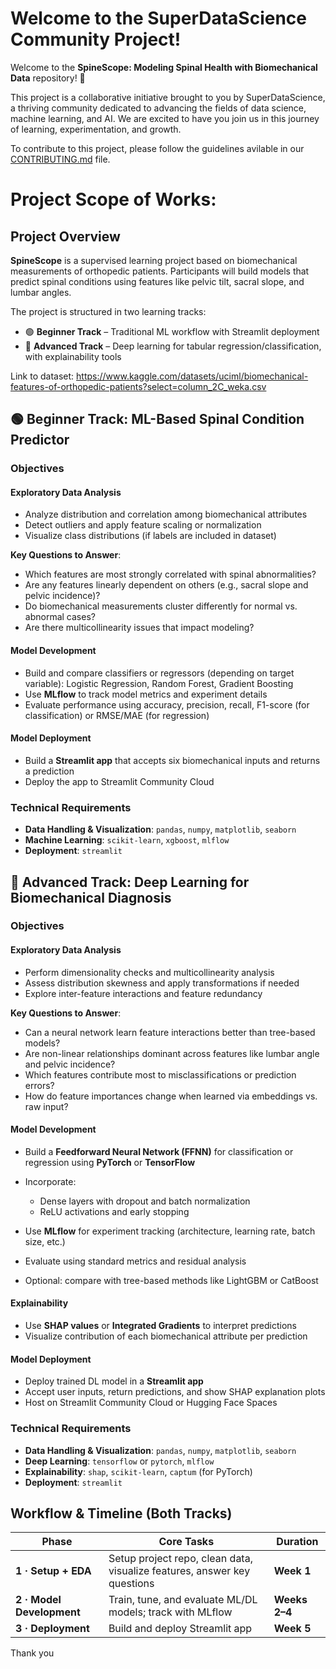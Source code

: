 # Welcome to the SuperDataScience Community Project!
Welcome to the **SpineScope: Modeling Spinal Health with Biomechanical Data** repository! 🎉

This project is a collaborative initiative brought to you by SuperDataScience, a thriving community dedicated to advancing the fields of data science, machine learning, and AI. We are excited to have you join us in this journey of learning, experimentation, and growth.

To contribute to this project, please follow the guidelines avilable in our [CONTRIBUTING.md](CONTRIBUTING.md) file.

# Project Scope of Works:

## Project Overview
**SpineScope** is a supervised learning project based on biomechanical measurements of orthopedic patients. Participants will build models that predict spinal conditions using features like pelvic tilt, sacral slope, and lumbar angles.

The project is structured in two learning tracks:
- 🟢 **Beginner Track** – Traditional ML workflow with Streamlit deployment
- 🔴 **Advanced Track** – Deep learning for tabular regression/classification, with explainability tools

Link to dataset: https://www.kaggle.com/datasets/uciml/biomechanical-features-of-orthopedic-patients?select=column_2C_weka.csv

## 🟢 Beginner Track: ML-Based Spinal Condition Predictor

### Objectives
#### Exploratory Data Analysis
- Analyze distribution and correlation among biomechanical attributes
- Detect outliers and apply feature scaling or normalization
- Visualize class distributions (if labels are included in dataset)

**Key Questions to Answer**:
- Which features are most strongly correlated with spinal abnormalities?
- Are any features linearly dependent on others (e.g., sacral slope and pelvic incidence)?
- Do biomechanical measurements cluster differently for normal vs. abnormal cases?
- Are there multicollinearity issues that impact modeling?

#### Model Development
- Build and compare classifiers or regressors (depending on target variable): Logistic Regression, Random Forest, Gradient Boosting
- Use **MLflow** to track model metrics and experiment details
- Evaluate performance using accuracy, precision, recall, F1-score (for classification) or RMSE/MAE (for regression)

#### Model Deployment
- Build a **Streamlit app** that accepts six biomechanical inputs and returns a prediction
- Deploy the app to Streamlit Community Cloud

### Technical Requirements
- **Data Handling & Visualization**: `pandas`, `numpy`, `matplotlib`, `seaborn`
- **Machine Learning**: `scikit-learn`, `xgboost`, `mlflow`
- **Deployment**: `streamlit`


## 🔴 Advanced Track: Deep Learning for Biomechanical Diagnosis
### Objectives
#### Exploratory Data Analysis
- Perform dimensionality checks and multicollinearity analysis
- Assess distribution skewness and apply transformations if needed
- Explore inter-feature interactions and feature redundancy

**Key Questions to Answer**:
- Can a neural network learn feature interactions better than tree-based models?
- Are non-linear relationships dominant across features like lumbar angle and pelvic incidence?
- Which features contribute most to misclassifications or prediction errors?
- How do feature importances change when learned via embeddings vs. raw input?

#### Model Development
- Build a **Feedforward Neural Network (FFNN)** for classification or regression using **PyTorch** or **TensorFlow**
- Incorporate:
    - Dense layers with dropout and batch normalization
    - ReLU activations and early stopping

- Use **MLflow** for experiment tracking (architecture, learning rate, batch size, etc.)
- Evaluate using standard metrics and residual analysis
- Optional: compare with tree-based methods like LightGBM or CatBoost

#### Explainability
- Use **SHAP values** or **Integrated Gradients** to interpret predictions
- Visualize contribution of each biomechanical attribute per prediction

#### Model Deployment
- Deploy trained DL model in a **Streamlit app**
- Accept user inputs, return predictions, and show SHAP explanation plots
- Host on Streamlit Community Cloud or Hugging Face Spaces

### Technical Requirements
- **Data Handling & Visualization**: `pandas`, `numpy`, `matplotlib`, `seaborn`
- **Deep Learning**: `tensorflow` or `pytorch`, `mlflow`
- **Explainability**: `shap`, `scikit-learn`, `captum` (for PyTorch)
- **Deployment**: `streamlit`


## Workflow & Timeline (Both Tracks)

| Phase                     | Core Tasks                                                               | Duration      |
| ------------------------- | ------------------------------------------------------------------------ | ------------- |
| **1 · Setup + EDA**       | Setup project repo, clean data, visualize features, answer key questions | **Week 1**    |
| **2 · Model Development** | Train, tune, and evaluate ML/DL models; track with MLflow                | **Weeks 2–4** |
| **3 · Deployment**        | Build and deploy Streamlit app                                           | **Week 5**    |

Thank you